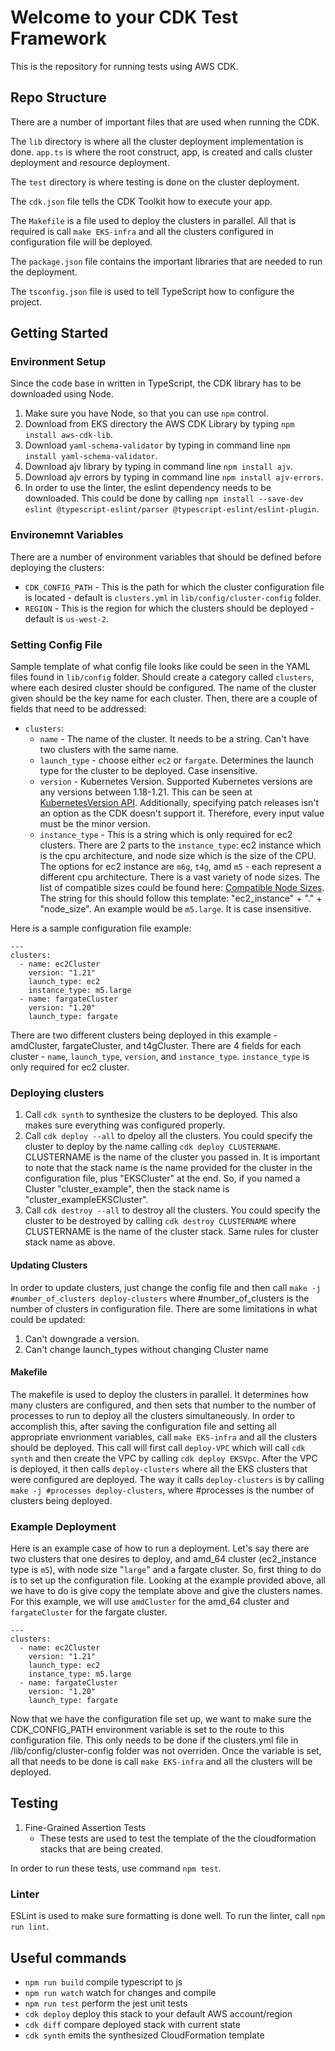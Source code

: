 # Welcome to your CDK Test Framework

This is the repository for running tests using AWS CDK. 

## Repo Structure

There are a number of important files that are used when running the CDK. 

The `lib` directory is where all the cluster deployment implementation is done. `app.ts` is where the root construct, app, is created and calls cluster deployment and resource deployment. 

The `test` directory is where testing is done on the cluster deployment. 

The `cdk.json` file tells the CDK Toolkit how to execute your app.

The `Makefile` is a file used to deploy the clusters in parallel. All that is required is call `make EKS-infra` and all the clusters configured in configuration file will be deployed. 

The `package.json` file contains the important libraries that are needed to run the deployment. 

The `tsconfig.json` file is used to tell TypeScript how to configure the project. 

## Getting Started

### Environment Setup

Since the code base in written in TypeScript, the CDK library has to be downloaded using Node. 

1. Make sure you have Node, so that you can use `npm` control. 
2. Download from EKS directory the AWS CDK Library by typing `npm install aws-cdk-lib`.
3. Download `yaml-schema-validator` by typing in command line `npm install yaml-schema-validator`.
4. Download ajv library by typing in command line `npm install ajv`.
5. Download ajv errors by typing in command line `npm install ajv-errors`.
6. In order to use the linter, the eslint dependency needs to be downloaded. This could be done by calling `npm install --save-dev eslint @typescript-eslint/parser @typescript-eslint/eslint-plugin`. 

### Environemnt Variables

There are a number of environment variables that should be defined before deploying the clusters:

* `CDK_CONFIG_PATH` - This is the path for which the cluster configuration file is located - default is `clusters.yml` in `lib/config/cluster-config` folder.
* `REGION` - This is the region for which the clusters should be deployed - default is `us-west-2`.

### Setting Config File

Sample template of what config file looks like could be seen in the YAML files found in `lib/config` folder. Should create a category called `clusters`, where each desired cluster should be configured. The name of the cluster given should be the key name for each cluster. Then, there are a couple of fields that need to be addressed:

* `clusters`:
    * `name` - The name of the cluster. It needs to be a string. Can't have two clusters with the same name. 
    * `launch_type` - choose either `ec2` or `fargate`. Determines the launch type for the cluster to be deployed. Case insensitive. 
    * `version` - Kubernetes Version. Supported Kubernetes versions are any versions between 1.18-1.21. This can be seen at [KubernetesVersion API](https://docs.aws.amazon.com/cdk/api/v2/docs/aws-cdk-lib.aws_eks.KubernetesVersion.html). Additionally, specifying patch releases isn't an option as the CDK doesn't support it. Therefore, every input value must be the minor version. 
    * `instance_type` - This is a string which is only required for ec2 clusters. There are 2 parts to the `instance_type`: ec2 instance which is the cpu architecture, and node size which is the size of the CPU. The options for ec2 instance are `m6g`, `t4g`, amd `m5` - each represent a different cpu architecture. There is a vast variety of node sizes. The list of compatible sizes could be found here: [Compatible Node Sizes](https://www.amazonaws.cn/en/ec2/instance-types/). The string for this should follow this template: "ec2_instance" + "." + "node_size". An example would be `m5.large`. It is case insensitive. 

Here is a sample configuration file example:
```
---
clusters:
  - name: ec2Cluster
    version: "1.21"
    launch_type: ec2
    instance_type: m5.large
  - name: fargateCluster
    version: "1.20"
    launch_type: fargate
```

There are two different clusters being deployed in this example - amdCluster, fargateCluster, and t4gCluster. There are 4 fields for each cluster - `name`, `launch_type`, `version`, and `instance_type`. `instance_type` is only required for ec2 cluster. 
   

### Deploying clusters

1. Call `cdk synth` to synthesize the clusters to be deployed. This also makes sure everything was configured properly. 
2. Call `cdk deploy --all` to dpeloy all the clusters. You could specify the cluster to deploy by the name calling `cdk deploy CLUSTERNAME`. CLUSTERNAME is the name of the cluster you passed in. It is important to note that the stack name is the name provided for the cluster in the configuration file, plus "EKSCluster" at the end. So, if you named a Cluster "cluster_example", then the stack name is "cluster_exampleEKSCluster". 
3. Call `cdk destroy --all` to destroy all the clusters. You could specify the cluster to be destroyed by calling `cdk destroy CLUSTERNAME` where CLUSTERNAME is the name of the cluster stack. Same rules for cluster stack name as above. 

#### Updating Clusters

In order to update clusters, just change the config file and then call `make -j #number_of_clusters deploy-clusters` where #number_of_clusters is the number of clusters in configuration file. There are some limitations in what could be updated:
1. Can't downgrade a version. 
2. Can't change launch_types without changing Cluster name

#### Makefile

The makefile is used to deploy the clusters in parallel. It determines how many clusters are configured, and then sets that number to the number of processes to run to deploy all the clusters simultaneously. In order to accomplish this, after saving the configuration file and setting all appropriate envrionment variables, call `make EKS-infra` and all the clusters should be deployed. This call will first call `deploy-VPC` which will call `cdk synth` and then create the VPC by calling `cdk deploy EKSVpc`. After the VPC is deployed, it then calls `deploy-clusters` where all the EKS clusters that were configured are deployed. The way it calls `deploy-clusters` is by calling `make -j #processes deploy-clusters`, where #processes is the number of clusters being deployed. 

### Example Deployment

Here is an example case of how to run a deployment. Let's say there are two clusters that one desires to deploy, and amd_64 cluster (ec2_instance type is `m5`), with node size "`large`" and a fargate cluster. So, first thing to do is to set up the configuration file. Looking at the example provided above, all we have to do is give copy the template above and give the clusters names. For this example, we will use `amdCluster` for the amd_64 cluster and `fargateCluster` for the fargate cluster. 

```
---
clusters:
  - name: ec2Cluster
    version: "1.21"
    launch_type: ec2
    instance_type: m5.large
  - name: fargateCluster
    version: "1.20"
    launch_type: fargate
```
Now that we have the configuration file set up, we want to make sure the CDK_CONFIG_PATH environment variable is set to the route to this configuration file. This only needs to be done if the clusters.yml file in /lib/config/cluster-config folder was not overriden. Once the variable is set, all that needs to be done is call `make EKS-infra` and all the clusters will be deployed. 

## Testing

1. Fine-Grained Assertion Tests
    * These tests are used to test the template of the the cloudformation stacks that are being created. 

In order to run these tests, use command `npm test`. 

### Linter

ESLint is used to make sure formatting is done well. To run the linter, call `npm run lint`. 

## Useful commands

* `npm run build`   compile typescript to js
* `npm run watch`   watch for changes and compile
* `npm run test`    perform the jest unit tests
* `cdk deploy`      deploy this stack to your default AWS account/region
* `cdk diff`        compare deployed stack with current state
* `cdk synth`       emits the synthesized CloudFormation template
